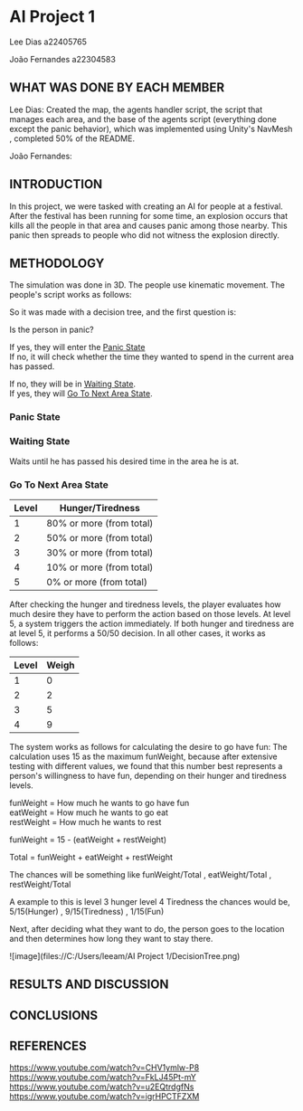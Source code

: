 # AI Project 1

Lee Dias a22405765

João Fernandes a22304583

## WHAT WAS DONE BY EACH MEMBER

Lee Dias: Created the map, the agents handler script, the script that manages each area,
and the base of the agents script (everything done except the panic behavior),
which was implemented using Unity's NavMesh , completed 50% of the README.

João Fernandes:

## INTRODUCTION
In this project, we were tasked with creating an AI for people at a festival.
After the festival has been running for some time, an explosion occurs that kills
all the people in that area and causes panic among those nearby.
This panic then spreads to people who did not witness the explosion directly.

## METHODOLOGY
The simulation was done in 3D. The people use kinematic movement.
The people's script works as follows: 

So it was made with a decision tree, and the first question is:

<p>Is the person in panic?

If yes, they will enter the [Panic State](#panic-state)
<br>If no, it will check whether the time they wanted to spend in the current area has passed.

If no, they will be in [Waiting State](#waiting-state).
<br>If yes, they will [Go To Next Area State](#go-to-next-are-state). 
</p>

### Panic State

### Waiting State

Waits until he has passed his desired time in the area he is at.
 
### Go To Next Area State
| Level   | Hunger/Tiredness |
| -------- | ------- |
| 1 | 80% or more (from total)  |
| 2 | 50% or more (from total)  |
| 3 | 30% or more (from total)  | 
| 4 | 10% or more (from total)  |
| 5 | 0% or more (from total)   |

After checking the hunger and tiredness levels, the player evaluates how much desire they
have to perform the action based on those levels.
At level 5, a system triggers the action immediately.
If both hunger and tiredness are at level 5, it performs a 50/50 decision.
In all other cases, it works as follows:

| Level   | Weigh |
| -------- | ------- |
| 1 | 0  |
| 2 | 2  |
| 3 | 5  |
| 4 | 9  | 

The system works as follows for calculating the desire to go have fun:
The calculation uses 15 as the maximum funWeight, because after extensive testing with different values,
we found that this number best represents a person's willingness to have fun,
depending on their hunger and tiredness levels.



<p>funWeight = How much he wants to go have fun
<br>eatWeight = How much he wants to go eat
<br>restWeight = How much he wants to rest
</p>

funWeight = 15 - (eatWeight + restWeight)

Total = funWeight + eatWeight + restWeight

The chances will be something like funWeight/Total , eatWeight/Total , restWeight/Total
<p> A example to this is level 3 hunger level 4 Tiredness the chances would be, 
5/15(Hunger) , 9/15(Tiredness) , 1/15(Fun)

Next, after deciding what they want to do, the person goes to the location and 
then determines how long they want to stay there.


![image](files://C:/Users/leeam/AI Project 1/DecisionTree.png)


## RESULTS AND DISCUSSION

## CONCLUSIONS

## REFERENCES
https://www.youtube.com/watch?v=CHV1ymlw-P8
<br>https://www.youtube.com/watch?v=FkLJ45Pt-mY
<br>https://www.youtube.com/watch?v=u2EQtrdgfNs
<br>https://www.youtube.com/watch?v=igrHPCTFZXM
